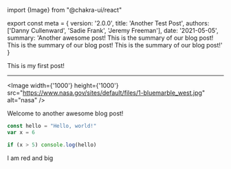 import {Image} from "@chakra-ui/react"

export const meta = {
version: '2.0.0',
title: 'Another Test Post',
authors: ['Danny Cullenward', 'Sadie Frank', 'Jeremy Freeman'],
date: '2021-05-05',
summary:
'Another awesome post! This is the summary of our blog post! This is the summary of our blog post! This is the summary of our blog post!'
}

This is my first post!

<hr />

<Image
width={'1000'}
height={'1000'}
src="https://www.nasa.gov/sites/default/files/1-bluemarble_west.jpg"
alt="nasa"
/>

Welcome to another awesome blog post!

```js
const hello = "Hello, world!"
var x = 6

if (x > 5) console.log(hello)
```

<div style={{ color: 'red', fontSize: '30px' }}>I am red and big</div>
